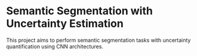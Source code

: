 # Semantic Segmentation with Uncertainty Estimation 
This project aims to perform semantic segmentation tasks with uncertainty quantification using CNN architectures.
